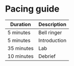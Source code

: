 # Pacing guide
Duration | Description
-|-
5 minutes | Bell ringer
5 minutes | Introduction
35 minutes | Lab
10 minutes | Debrief

